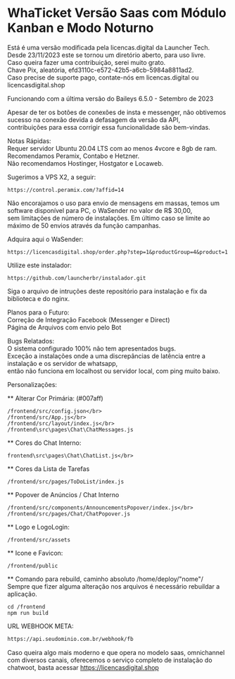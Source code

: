 # WhaTicket Versão Saas com Módulo Kanban e Modo Noturno</br>
Está é uma versão modificada pela licencas.digital da Launcher Tech.</br>
Desde 23/11/2023 este se tornou um diretório aberto, para uso livre.
</br>Caso queira fazer uma contribuição, serei muito grato.</br>
Chave Pix, aleatória, efd3110c-e572-42b5-a6cb-5984a8811ad2.</br>
Caso precise de suporte pago, contate-nós em licencas.digital ou licencasdigital.shop

Funcionando com a última versão do Baileys 6.5.0 - Setembro de 2023</br>

Apesar de ter os botões de conexões de insta e messenger, não obtivemos sucesso na conexão devida a defasagem da versão da API, </br>contribuições para essa corrigir essa funcionalidade são bem-vindas.</br>

Notas Rápidas: </br>
Requer servidor Ubuntu 20.04 LTS com ao menos 4vcore e 8gb de ram.</br>
Recomendamos Peramix, Contabo e Hetzner. </br>
Não recomendamos Hostinger, Hostgator e Locaweb.</br>

Sugerimos a VPS X2, a seguir:

```
https://control.peramix.com/?affid=14
```
Não encorajamos o uso para envio de mensagens em massas, temos um software disponível para PC, o WaSender no valor de R$ 30,00, </br>sem limitações de número de instalações. Em último caso se limite ao máximo de 50 envios através da função campanhas.</br>

Adquira aqui o WaSender:

```
https://licencasdigital.shop/order.php?step=1&productGroup=4&product=1
```

Utilize este instalador:

```
https://github.com/launcherbr/instalador.git
```

Siga o arquivo de intruções deste repositório para instalação e fix da biblioteca e do nginx.

Planos para o Futuro:</br>
Correção de Integração Facebook (Messenger e Direct)</br>
Página de Arquivos com envio pelo Bot

Bugs Relatados:</br>
O sistema configurado 100% não tem apresentados bugs. 
</br>Exceção a instalações onde a uma discrepâncias de latência entre a instalação e os servidor de whatsapp, </br>então não funciona em localhost ou servidor local, com ping muito baixo.

Personalizações:</br>

** Alterar Cor Primária: (#007aff)</br>
```
/frontend/src/config.json</br>
/frontend/src/App.js</br>
/frontend/src/layout/index.js</br>
/frontend\src\pages\Chat\ChatMessages.js
```

** Cores do Chat Interno:</br>
```
frontend\src\pages\Chat\ChatList.js</br>
```

** Cores da Lista de Tarefas</br>
```
/frontend/src/pages/ToDoList/index.js
```

** Popover de Anúncios / Chat Interno </br>
```
/frontend/src/components/AnnouncementsPopover/index.js</br>
/frontend/src/pages/Chat/ChatPopover.js
```

** Logo e LogoLogin:</br>
```
/frontend/src/assets
```

** Icone e Favicon:</br>
```
/frontend/public
```

** Comando para rebuild, caminho absoluto /home/deploy/"nome"/</br>
Sempre que fizer alguma alteração nos arquivos é necessário rebuildar a aplicação.
  
```
cd /frontend
npm run build
```

URL WEBHOOK META:

```bash
https://api.seudominio.com.br/webhook/fb
```
Caso queira algo mais moderno e que opera no modelo saas, omnichannel com diversos canais, oferecemos o serviço completo de instalação do chatwoot, basta acessar https://licencasdigital.shop
